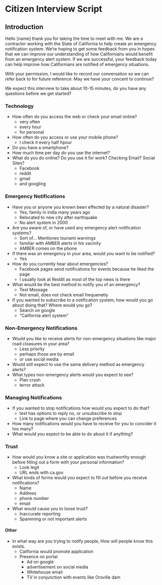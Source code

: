 # Citizen Interview Script

## Introduction

Hello [name] thank you for taking the time to meet with me. We are a contractor working with the State of California to help create an emergency notification system. We’re hoping to get some feedback from you in hopes that we can improve our understanding of how Californians would benefit from an emergency alert system. If we are successful, your feedback today can help improve how Californians are notified of emergency situations.

With your permission, I would like to record our conversation so we can refer back to for future reference. May we have your concent to continue?

We expect this interview to take about 10-15 minutes, do you have any questions before we get started?

### Technology

* How often do you access the web or check your email online?
	- very often
	- every hour
	- for personal
* How often do you access or use your mobile phone?
	- I check it every half hpour
* Do you have a smartphone?
* How much time per day do you use the internet?
* What do you do online? Do you use it for work? Checking Email? Social Sites?
	- Facebook
	- reddit
	- gmail
	- and googling

### Emergency Notifications

* Have you or anyone you known been effected by a natural disaster?
	- Yes, family in india many years ago
	- Relocated to new city after earthquake
	- No alert system in 2000
* Are you aware of, or have used any emergency alert notification systems?
	- Sort of... Mentiones tsunami warnings
	- familiar with AMBER alerts in his vacinity
	- AMBER comes on the phone
* If there was an emergency in your area, would you want to be notified?
	- Yes
* How do you currently hear about emergencies?
	- Facebook pages send notifications for events because he liked the page
	- I usually look at Reddit as most of the top news is there
* What would be the best method to notify you of an emergency?
	- Text Message
	- Not email, does not check email frequenetly
* If you wanted to subscribe to a notification system, how would you go about doing that? Where would you go?
	- Search on google
	- "California alert system"

### Non-Emergency Notifications

* Would you like to receive alerts for non-emergency situations like major road cloasures in your area?
	- Less priority
	- perhaps those are by email
	- or use social media
* Would still expect to use the same delivery method as emergency alerts?
* What types non-emergency alerts would you expect to see?
	- Plan crash
	- terror attack

### Managing Notifications

* If you wanted to stop notifications how would you expect to do that?
	- text has options to reply no, or unsubscribe to stop
	- Link to page where you can change preferences
* How many notifications would you have to receive for you to concider it too many?
* What would you expect to be able to do about it if anything?

### Trust

* How would you know a site or application was trustworthy enough before filling out a form with your personal information?
	- Look legit
	- URL ends with ca.gov
* What kinds of forms would you expect to fill out before you receive notifications?
	- Name
	- Address
	- phone number
	- email
* What would cause you to loose trust?
	- Inaccurate reporting
	- Spamming or not important alerts

#### Other

* In what way are you trying to notify people, How will people know this exists.
	- California would promote application
	- Presence on portal
		* Ad on google
		* advertisement on social media
		* Whitehouse email
		* TV in conjunction with events like Oroville dam 